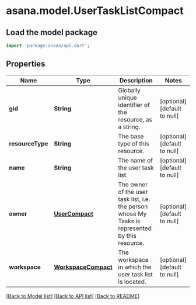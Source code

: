 # asana.model.UserTaskListCompact

## Load the model package
```dart
import 'package:asana/api.dart';
```

## Properties
Name | Type | Description | Notes
------------ | ------------- | ------------- | -------------
**gid** | **String** | Globally unique identifier of the resource, as a string. | [optional] [default to null]
**resourceType** | **String** | The base type of this resource. | [optional] [default to null]
**name** | **String** | The name of the user task list. | [optional] [default to null]
**owner** | [**UserCompact**](UserCompact.md) | The owner of the user task list, i.e. the person whose My Tasks is represented by this resource. | [optional] [default to null]
**workspace** | [**WorkspaceCompact**](WorkspaceCompact.md) | The workspace in which the user task list is located. | [optional] [default to null]

[[Back to Model list]](../README.md#documentation-for-models) [[Back to API list]](../README.md#documentation-for-api-endpoints) [[Back to README]](../README.md)


